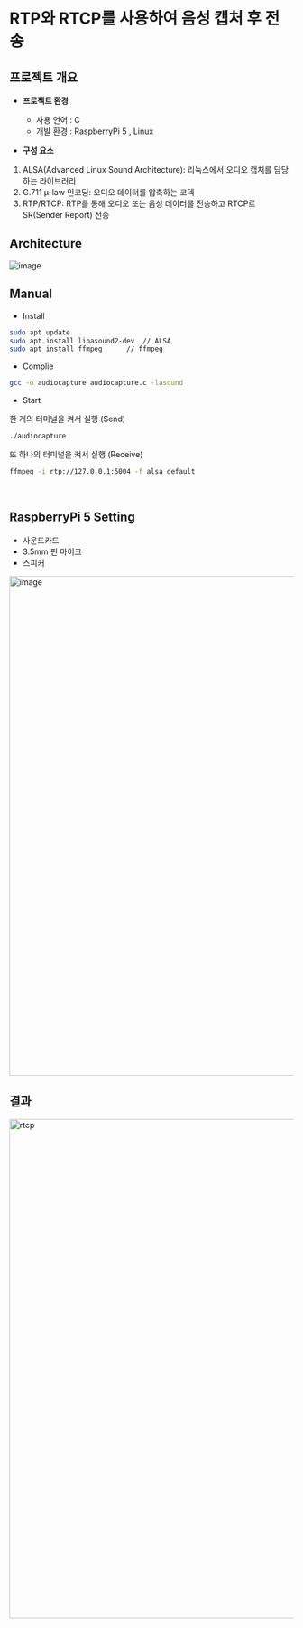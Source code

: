 # RTP와 RTCP를 사용하여 음성 캡처 후 전송

## 프로젝트 개요

- **프로젝트 환경**
	- 사용 언어 :  C
	- 개발 환경 :  RaspberryPi 5 , Linux

- **구성 요소**
1. ALSA(Advanced Linux Sound Architecture): 리눅스에서 오디오 캡처를 담당하는 라이브러리
2. G.711 µ-law 인코딩: 오디오 데이터를 압축하는 코덱
3. RTP/RTCP: RTP를 통해 오디오 또는 음성 데이터를 전송하고 RTCP로 SR(Sender Report) 전송

## Architecture
![image](https://github.com/user-attachments/assets/f32762d1-cf66-4241-bc57-8b3f9865d330)

## Manual

- Install
```bash
sudo apt update
sudo apt install libasound2-dev  // ALSA 
sudo apt install ffmpeg		 // ffmpeg 
```

- Complie
```bash
gcc -o audiocapture audiocapture.c -lasound

```

- Start

한 개의 터미널을 켜서 실행 (Send)
```bash
./audiocapture
```
또 하나의 터미널을 켜서 실행 (Receive)
```bash
ffmpeg -i rtp://127.0.0.1:5004 -f alsa default
```

</br>

## RaspberryPi 5 Setting

- 사운드카드
- 3.5mm 핀 마이크
- 스피커
  
<img width="884" alt="image" src="https://github.com/user-attachments/assets/ed5c69e9-2c98-4297-ba8f-4182d21f154d">

</br>

## 결과

<img width="884" alt="rtcp" src="https://github.com/user-attachments/assets/4aef5f9c-be53-414c-a2d8-fa6eac25c4cc">


